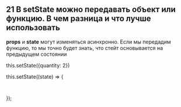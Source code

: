 ## 21 В setState можно передавать объект или функцию. В чем разница и что лучше использовать

**props**​ и ​**state**​ могут изменяться асинхронно. Если мы передадим функцию, то мы точно будет знать, что стейт основывается на предыдущем состоянии

this.setState({quantity: 2})

this.setState((state) => {

```
  
```

});
